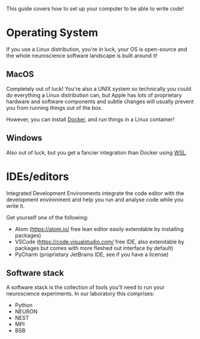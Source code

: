This guide covers how to set up your computer to be able to write code!

# Operating System

If you use a Linux distribution, you're in luck, your OS is open-source and the whole
neuroscience software landscape is built around it!

## MacOS

Completely out of luck! You're also a UNIX system so technically you could do everything a
Linux distribution can, but Apple has  lots of proprietary hardware and software
components and subtle changes will usually prevent you from running things out of the box.

However, you can install [Docker](https://docs.docker.com/desktop/mac/install/), and run
things in a Linux container!

## Windows

Also out of luck, but you get a fancier integration than Docker using
[WSL](https://docs.microsoft.com/en-us/windows/wsl/install).

# IDEs/editors

Integrated Development Environments integrate the code editor with the development
environment and help you run and analyse code while you write it.

Get yourself one of the following:

* Atom (https://atom.io/ free lean editor easily extendable by installing packages)
* VSCode (https://code.visualstudio.com/ free IDE, also extendable by packages but comes with more fleshed out interface by default)
* PyCharm (proprietary JetBrains IDE, see if you have a license)

## Software stack

A software stack is the collection of tools you'll need to run your neuroscience
experiments. In our laboratory this comprises:

* Python
* NEURON
* NEST
* MPI
* BSB
